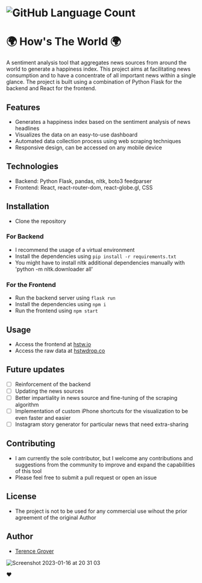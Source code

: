 # <img alt="GitHub Language Count" src="https://img.shields.io/github/languages/count/TerenceGrover/HSTW" /> <img alt="" src="https://img.shields.io/github/repo-size/TerenceGrover/HSTW" />

# 🌍 How's The World 🌍

A sentiment analysis tool that aggregates news sources from around the world to generate a happiness index. This project aims at facilitating news consumption and to have a concentrate of all important news within a single glance. The project is built using a combination of Python Flask for the backend and React for the frontend. 

## Features
- Generates a happiness index based on the sentiment analysis of news headlines
- Visualizes the data on an easy-to-use dashboard
- Automated data collection process using web scraping techniques
- Responsive design, can be accessed on any mobile device

## Technologies
- Backend: Python Flask, pandas, nltk, boto3 feedparser
- Frontend: React, react-router-dom, react-globe.gl, CSS

## Installation
- Clone the repository

### For Backend
- I recommend the usage of a virtual environment
- Install the dependencies using `pip install -r requirements.txt`
- You might have to install nltk additional dependencies manually with 'python -m nltk.downloader all'

### For the Frontend
- Run the backend server using `flask run`
- Install the dependencies using `npm i`
- Run the frontend using `npm start`

## Usage
- Access the frontend at [hstw.io](https://hstw.io)
- Access the raw data at [hstwdrop.co](https://hstwdrop.co)

## Future updates
- [ ] Reinforcement of the backend
- [ ] Updating the news sources
- [ ] Better impartiality in news source and fine-tuning of the scraping algorithm
- [ ] Implementation of custom iPhone shortcuts for the visualization to be even faster and easier
- [ ] Instagram story generator for particular news that need extra-sharing

## Contributing
- I am currently the sole contributor, but I welcome any contributions and suggestions from the community to improve and expand the capabilities of this tool
- Please feel free to submit a pull request or open an issue

## License
- The project is not to be used for any commercial use wihout the prior agreement of the original Author

## Author
- [Terence Grover](https://github.com/TerenceGrover)

![Screenshot 2023-01-16 at 20 31 03](https://user-images.githubusercontent.com/109336882/212753573-1db2d1b8-4a6e-41a3-b766-e0aa1e4eb7c2.png)

❤️

